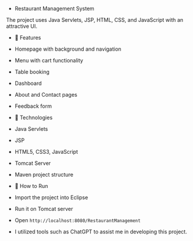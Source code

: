 - Restaurant Management System
 
The project uses Java Servlets, JSP, HTML, CSS, and JavaScript with an attractive UI.

- 🌟 Features
- Homepage with background and navigation
- Menu with cart functionality
- Table booking
- Dashboard
- About and Contact pages
- Feedback form



- 📂 Technologies
- Java Servlets
- JSP
- HTML5, CSS3, JavaScript
- Tomcat Server
- Maven project structure




- 🚀 How to Run
- Import the project into Eclipse
- Run it on Tomcat server
- Open `http://localhost:8080/RestaurantManagement`

- I utilized tools such as ChatGPT to assist me in developing this project.
